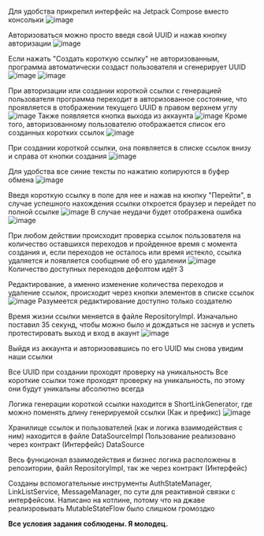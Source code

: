 Для удобства прикрепил интерфейс на Jetpack Compose вместо консольки
![image](https://github.com/user-attachments/assets/535fdc02-aa9b-4e65-b538-456888dc7224)

Авторизоваться можно просто введя свой UUID и нажав кнопку авторизации
![image](https://github.com/user-attachments/assets/5844a465-b221-4f8b-b508-9ebc6f36a22f)

Если нажать "Создать короткую ссылку" не авторизованным, программа автоматически создаст пользователя и сгенерирует UUID
![image](https://github.com/user-attachments/assets/006324ff-8a99-433a-8989-8feaa7992a08)
![image](https://github.com/user-attachments/assets/1d4a8e21-7573-4ace-a70b-22a4ba1a13eb)

При авторизации или создании короткой ссылки с генерацией пользователя программа переходит в авторизованное состояние, что проявляется в отображении текущего UUID в правом верхнем углу
![image](https://github.com/user-attachments/assets/1b0ca783-9abd-4e06-8714-7ff17ffbd323)
Также появляется кнопка выхода из аккаунта
![image](https://github.com/user-attachments/assets/207e87c2-fe0d-4c9b-831a-42bdb1d353db)
Кроме того, авторизованному пользователю отображается список его созданных коротких ссылок
![image](https://github.com/user-attachments/assets/81d712bc-724e-4d23-8905-2b67554936a8)

При создании короткой ссылки, она появляется в списке ссылок внизу и справа от кнопки создания
![image](https://github.com/user-attachments/assets/876d1374-ce65-4d03-919e-920a78d6f65b)

Для удобства все синие тексты по нажатию копируются в буфер обмена
![image](https://github.com/user-attachments/assets/a1a0e493-d590-4449-b773-0063d879972d)

Введя короткую ссылку в поле для нее и нажав на кнопку "Перейти", в случае успешного нахождения ссылки откроется браузер и перейдет по полной ссылке
![image](https://github.com/user-attachments/assets/77639d96-d455-444a-97f1-ae3ff7f6fcb6)
В случае неудачи будет отображена ошибка 
![image](https://github.com/user-attachments/assets/563508f9-4bf3-498c-8c06-b903f7dba281)

При любом действии происходит проверка ссылок пользователя на количество оставшихся переходов и пройденное время с момента создания и, если переходов не осталось или время истекло, ссылка удаляется и появляется сообщение об его удалении
![image](https://github.com/user-attachments/assets/4a057615-807c-4b39-935a-fa6e911c0b0a)
Количество доступных переходов дефолтом идёт 3

Редактирование, а именно изменение количества переходов и удаление ссылок, происходит через кнопки элементов в списке ссылок 
![image](https://github.com/user-attachments/assets/5a2e9b75-0180-4adb-9b94-fe72b6e80dbe)
Разумеется редактирование доступно только создателю

Время жизни ссылки меняется в файле RepositoryImpl. Изначально поставил 35 секунд, чтобы можно было и дождаться не заснув и успеть протестировать выход и вход в акаунт
![image](https://github.com/user-attachments/assets/9cd3afd1-6d23-459d-b63e-ff5de8f921d8)

Выйдя из аккаунта и авторизовавшись по его UUID мы снова увидим наши ссылки

Все UUID при создании проходят проверку на уникальность
Все короткие ссылки тоже проходят проверку на уникальность, по этому они будут уникальны абсолютно всегда

Логика генерации короткой ссылки находится в ShortLinkGenerator, где можно поменять длину генерируемой ссылки (Как и префикс)
![image](https://github.com/user-attachments/assets/58fc531a-65b6-4784-a904-eeba18b2f50e)

Хранилище ссылок и пользователей (как и логика взаимодействия с ним) находится в файле DataSourceImpl
Пользование реализовано через контракт (Интерфейс) DataSource

Весь функционал взаимодействия и бизнес логика расположены в репозитории, файл  RepositoryImpl, так же через контракт (Интерфейс)

Созданы вспомогательные инструменты AuthStateManager, LinkListService, MessageManager, по сути для реактивной связки с интерфейсом. Написано на котлине, потому что на джаве реализровывать MutableStateFlow было слишком громоздко


<b>Все условия задания соблюдены. Я молодец.</b>
